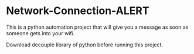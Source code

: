 # Network-Connection-ALERT
This is a python automation project that will give you a message as soon as someone gets into your wifi.

Download decouple library of python before running this project.
